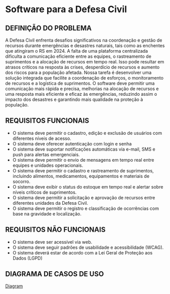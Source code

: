 # Software para a Defesa Civil

## DEFINIÇÃO DO PROBLEMA
A Defesa Civil enfrenta desafios significativos na coordenação e gestão de recursos durante emergências e desastres naturais, tais como as enchentes que atingiram o RS em 2024. A falta de uma plataforma centralizada dificulta a comunicação eficiente entre as equipes, o rastreamento de suprimentos e a alocação de recursos em tempo real. Isso pode resultar em atrasos críticos na resposta às crises, desperdício de recursos e aumento dos riscos para a população afetada. Nossa tarefa é desenvolver uma solução integrada que facilite a coordenação de esforços, o monitoramento de recursos e a logística de suprimentos. O software deve permitir uma comunicação mais rápida e precisa, melhorias na alocação de recursos e uma resposta mais eficiente e eficaz às emergências, reduzindo assim o impacto dos desastres e garantindo mais qualidade na proteção à população.

## REQUISITOS FUNCIONAIS
- O sistema deve permitir o cadastro, edição e exclusão de usuários com diferentes níveis de acesso.
- O sistema deve oferecer autenticação com login e senha
- O sistema deve suportar notificações automáticas via e-mail, SMS e push para alertas emergenciais.
- O sistema deve permitir o envio de mensagens em tempo real entre equipes e unidades operacionais.
- O sistema deve permitir o cadastro e rastreamento de suprimentos, incluindo alimentos, medicamentos, equipamentos e materiais de socorro.
- O sistema deve exibir o status do estoque em tempo real e alertar sobre níveis críticos de suprimentos.
- O sistema deve permitir a solicitação e aprovação de recursos entre diferentes unidades da Defesa Civil.
- O sistema deve permitir o registro e classificação de ocorrências com base na gravidade e localização.

## REQUISITOS NÃO FUNCIONAIS
- O sistema deve ser acessível via web.
- O sistema deve seguir padrões de usabilidade e acessibilidade (WCAG).
- O sistema deverá estar de acordo com a Lei Geral de Proteção aos Dados (LGPD)

## DIAGRAMA DE CASOS DE USO
[Diagram](./Diagrams/useCases.png)